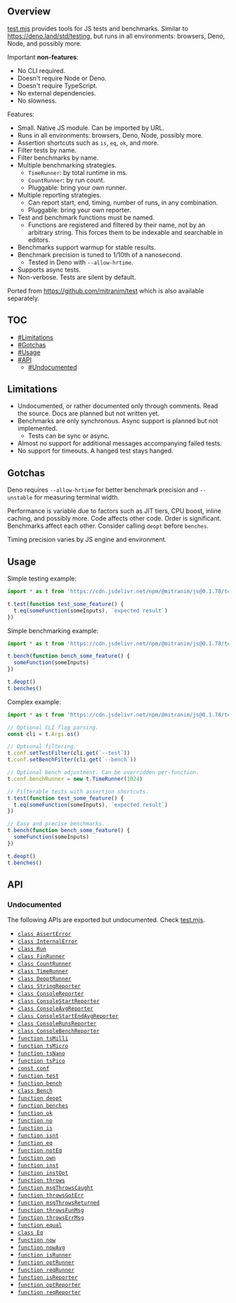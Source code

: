 ## Overview

[test.mjs](../test.mjs) provides tools for JS tests and benchmarks. Similar to https://deno.land/std/testing, but runs in all environments: browsers, Deno, Node, and possibly more.

Important **non-features**:

  * No CLI required.
  * Doesn't require Node or Deno.
  * Doesn't require TypeScript.
  * No external dependencies.
  * No slowness.

Features:

  * Small. Native JS module. Can be imported by URL.
  * Runs in all environments: browsers, Deno, Node, possibly more.
  * Assertion shortcuts such as `is`, `eq`, `ok`, and more.
  * Filter tests by name.
  * Filter benchmarks by name.
  * Multiple benchmarking strategies.
    * `TimeRunner`: by total runtime in ms.
    * `CountRunner`: by run count.
    * Pluggable: bring your own runner.
  * Multiple reporting strategies.
    * Can report start, end, timing, number of runs, in any combination.
    * Pluggable: bring your own reporter.
  * Test and benchmark functions must be named.
    * Functions are registered and filtered by their name, not by an arbitrary string. This forces them to be indexable and searchable in editors.
  * Benchmarks support warmup for stable results.
  * Benchmark precision is tuned to 1/10th of a nanosecond.
    * Tested in Deno with `--allow-hrtime`.
  * Supports async tests.
  * Non-verbose. Tests are silent by default.

Ported from https://github.com/mitranim/test which is also available separately.

## TOC

* [#Limitations](#limitations)
* [#Gotchas](#gotchas)
* [#Usage](#usage)
* [#API](#api)
  * [#Undocumented](#undocumented)

## Limitations

* Undocumented, or rather documented only through comments. Read the source. Docs are planned but not written yet.
* Benchmarks are only synchronous. Async support is planned but not implemented.
  * Tests can be sync or async.
* Almost no support for additional messages accompanying failed tests.
* No support for timeouts. A hanged test stays hanged.

## Gotchas

Deno requires `--allow-hrtime` for better benchmark precision and `--unstable` for measuring terminal width.

Performance is variable due to factors such as JIT tiers, CPU boost, inline caching, and possibly more. Code affects other code. Order is significant. Benchmarks affect each other. Consider calling `deopt` before `benches`.

Timing precision varies by JS engine and environment.

## Usage

Simple testing example:

```js
import * as t from 'https://cdn.jsdelivr.net/npm/@mitranim/js@0.1.78/test.mjs'

t.test(function test_some_feature() {
  t.eq(someFunction(someInputs), `expected result`)
})
```

Simple benchmarking example:

```js
import * as t from 'https://cdn.jsdelivr.net/npm/@mitranim/js@0.1.78/test.mjs'

t.bench(function bench_some_feature() {
  someFunction(someInputs)
})

t.deopt()
t.benches()
```

Complex example:

```js
import * as t from 'https://cdn.jsdelivr.net/npm/@mitranim/js@0.1.78/test.mjs'

// Optional CLI flag parsing.
const cli = t.Args.os()

// Optional filtering.
t.conf.setTestFilter(cli.get(`--test`))
t.conf.setBenchFilter(cli.get(`--bench`))

// Optional bench adjustment. Can be overridden per-function.
t.conf.benchRunner = new t.TimeRunner(1024)

// Filterable tests with assertion shortcuts.
t.test(function test_some_feature() {
  t.eq(someFunction(someInputs), `expected result`)
})

// Easy and precise benchmarks.
t.bench(function bench_some_feature() {
  someFunction(someInputs)
})

t.deopt()
t.benches()
```

## API

### Undocumented

The following APIs are exported but undocumented. Check [test.mjs](../test.mjs).

  * [`class AssertError`](../test.mjs#L8)
  * [`class InternalError`](../test.mjs#L17)
  * [`class Run`](../test.mjs#L29)
  * [`class FinRunner`](../test.mjs#L106)
  * [`class CountRunner`](../test.mjs#L152)
  * [`class TimeRunner`](../test.mjs#L180)
  * [`class DeoptRunner`](../test.mjs#L229)
  * [`class StringReporter`](../test.mjs#L239)
  * [`class ConsoleReporter`](../test.mjs#L278)
  * [`class ConsoleStartReporter`](../test.mjs#L289)
  * [`class ConsoleAvgReporter`](../test.mjs#L299)
  * [`class ConsoleStartEndAvgReporter`](../test.mjs#L316)
  * [`class ConsoleRunsReporter`](../test.mjs#L330)
  * [`class ConsoleBenchReporter`](../test.mjs#L343)
  * [`function tsMilli`](../test.mjs#L352)
  * [`function tsMicro`](../test.mjs#L353)
  * [`function tsNano`](../test.mjs#L354)
  * [`function tsPico`](../test.mjs#L355)
  * [`const conf`](../test.mjs#L358)
  * [`function test`](../test.mjs#L405)
  * [`function bench`](../test.mjs#L440)
  * [`class Bench`](../test.mjs#L452)
  * [`function deopt`](../test.mjs#L482)
  * [`function benches`](../test.mjs#L492)
  * [`function ok`](../test.mjs#L513)
  * [`function no`](../test.mjs#L571)
  * [`function is`](../test.mjs#L582)
  * [`function isnt`](../test.mjs#L598)
  * [`function eq`](../test.mjs#L608)
  * [`function notEq`](../test.mjs#L619)
  * [`function own`](../test.mjs#L629)
  * [`function inst`](../test.mjs#L648)
  * [`function instOpt`](../test.mjs#L662)
  * [`function throws`](../test.mjs#L675)
  * [`function msgThrowsCaught`](../test.mjs#L710)
  * [`function throwsGotErr`](../test.mjs#L728)
  * [`function msgThrowsReturned`](../test.mjs#L745)
  * [`function throwsFunMsg`](../test.mjs#L753)
  * [`function throwsErrMsg`](../test.mjs#L758)
  * [`function equal`](../test.mjs#L783)
  * [`class Eq`](../test.mjs#L785)
  * [`function now`](../test.mjs#L901)
  * [`function nowAvg`](../test.mjs#L912)
  * [`function isRunner`](../test.mjs#L921)
  * [`function optRunner`](../test.mjs#L922)
  * [`function reqRunner`](../test.mjs#L924)
  * [`function isReporter`](../test.mjs#L929)
  * [`function optReporter`](../test.mjs#L932)
  * [`function reqReporter`](../test.mjs#L933)
